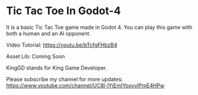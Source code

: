 # Tic Tac Toe In Godot-4
It is a basic Tic Tac Toe game made in Godot 4. You can play this game with both a human and an AI opponent.

Video Tutorial: https://youtu.be/bTcfgFHbzB4

Asset Lib: Coming Soon

KingGD stands for King Game Developer.

Please subscribe my channel for more updates: https://www.youtube.com/channel/UC8l-lYjEmIYoxvvIPmE4HPw
